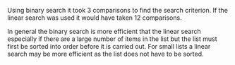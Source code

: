 Using binary search it took 3 comparisons to find the search criterion.
If the linear search was used it would have taken 12 comparisons.

In general the binary search is more efficient that the linear search especially if there are a large number of items in the list but the list must first be sorted into order before it is carried out.
For small lists a linear search may be more efficient as the list does not have to be sorted.